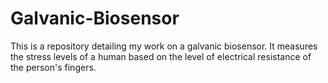 # Galvanic-Biosensor
This is a repository detailing my work on a galvanic biosensor. It measures the stress levels of a human based on the level of electrical resistance of the person's fingers.
